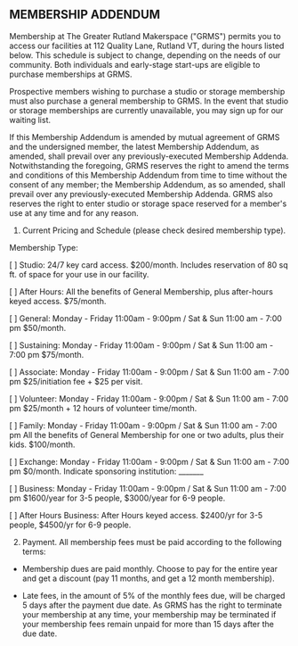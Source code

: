 ## MEMBERSHIP ADDENDUM

Membership at The Greater Rutland Makerspace ("GRMS") permits you to access our facilities at 112 Quality Lane, Rutland VT, during the hours listed below. This schedule is subject to change, depending on the needs of our community. Both individuals and early-stage start-ups are eligible to purchase memberships at GRMS.

Prospective members wishing to purchase a studio or storage membership must also purchase a general membership to GRMS. In the event that studio or storage memberships are currently unavailable, you may sign up for our waiting list.

If this Membership Addendum is amended by mutual agreement of GRMS and the undersigned member, the latest Membership Addendum, as amended, shall prevail over any previously-executed Membership Addenda. Notwithstanding the foregoing, GRMS reserves the right to amend the terms and conditions of this Membership Addendum from time to time without the consent of any member; the Membership Addendum, as so amended, shall prevail over any previously-executed Membership Addenda. GRMS also reserves the right to enter studio or storage space reserved for a member's use at any time and for any reason.

1. Current Pricing and Schedule (please check desired membership type).

 Membership Type:

 [ ] Studio: 24/7 key card access. $200/month. Includes reservation of 80 sq ft. of space for your use in our facility.

 [ ] After Hours: All the benefits of General Membership, plus after-hours keyed access. $75/month.

 [ ] General: Monday - Friday 11:00am - 9:00pm / Sat & Sun 11:00 am - 7:00 pm $50/month.

 [ ] Sustaining: Monday - Friday 11:00am - 9:00pm / Sat & Sun 11:00 am - 7:00 pm $75/month.

 [ ] Associate: Monday - Friday 11:00am - 9:00pm / Sat & Sun 11:00 am - 7:00 pm $25/initiation fee + $25 per visit.

 [ ] Volunteer: Monday - Friday 11:00am - 9:00pm / Sat & Sun 11:00 am - 7:00 pm $25/month + 12 hours of volunteer time/month.

 [ ] Family: Monday - Friday 11:00am - 9:00pm / Sat & Sun 11:00 am - 7:00 pm 
 All the benefits of General Membership for one or two adults, plus their kids.  $100/month.

 [ ] Exchange: Monday - Friday 11:00am - 9:00pm / Sat & Sun 11:00 am - 7:00 pm $0/month. Indicate sponsoring institution: _______

 [ ] Business: Monday - Friday 11:00am - 9:00pm / Sat & Sun 11:00 am - 7:00 pm $1600/year for 3-5 people, $3000/year for 6-9 people.

 [ ] After Hours Business: After Hours keyed access. $2400/yr for 3-5 people, $4500/yr for 6-9 people.

2. Payment. All membership fees must be paid according to the following terms: 

 * Membership dues are paid monthly.  Choose to pay for the entire year and get a discount (pay 11 months, and get a 12 month membership).

 * Late fees, in the amount of 5% of the monthly fees due, will be charged 5 days after the payment due date. As GRMS has the right to terminate your membership at any time, your membership may be terminated if your membership fees remain unpaid for more than 15 days after the due date.


